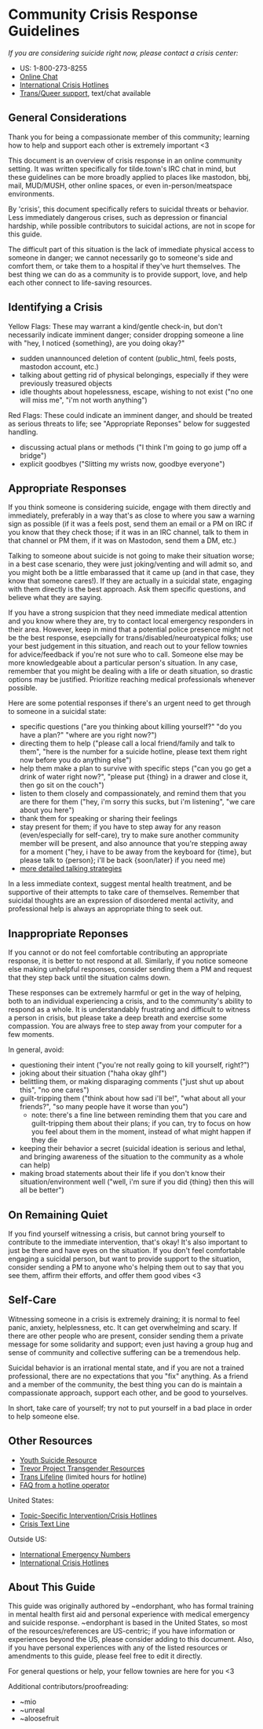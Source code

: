 Community Crisis Response Guidelines
====================================

*If you are considering suicide right now, please contact a crisis center:*

* US: 1-800-273-8255
* [Online Chat](https://suicidepreventionlifeline.org/chat/)
* [International Crisis Hotlines](http://ibpf.org/resource/list-international-suicide-hotlines)
* [Trans/Queer support](https://www.thetrevorproject.org/get-help-now/), text/chat available

General Considerations
----------------------

Thank you for being a compassionate member of this community; learning how to
help and support each other is extremely important <3

This document is an overview of crisis response in an online community setting.
It was written specifically for tilde.town's IRC chat in mind, but these
guidelines can be more broadly applied to places like mastodon, bbj, mail,
MUD/MUSH, other online spaces, or even in-person/meatspace environments.

By 'crisis', this document specifically refers to suicidal threats or behavior.
Less immediately dangerous crises, such as depression or financial hardship,
while possible contributors to suicidal actions, are not in scope for this
guide.

The difficult part of this situation is the lack of immediate physical access
to someone in danger; we cannot necessarily go to someone's side and comfort
them, or take them to a hospital if they've hurt themselves. The best thing we
can do as a community is to provide support, love, and help each other connect
to life-saving resources.

Identifying a Crisis
--------------------

Yellow Flags: These may warrant a kind/gentle check-in, but don't necessarily
indicate imminent danger; consider dropping someone a line with "hey, I noticed
{something}, are you doing okay?"

* sudden unannounced deletion of content (public_html, feels posts, mastodon account, etc.)
* talking about getting rid of physical belongings, especially if they were
  previously treasured objects
* idle thoughts about hopelessness, escape, wishing to not exist ("no one will miss me", "i'm not worth anything")

Red Flags: These could indicate an imminent danger, and should be treated as
serious threats to life; see "Appropriate Reponses" below for suggested
handling.

* discussing actual plans or methods ("I think I'm going to go jump off a bridge")
* explicit goodbyes ("Slitting my wrists now, goodbye everyone")


Appropriate Responses
---------------------

If you think someone is considering suicide, engage with them directly and
immediately, preferably in a way that's as close to where you saw a warning
sign as possible (if it was a feels post, send them an email or a PM on IRC if
you know that they check those; if it was in an IRC channel, talk to them in
that channel or PM them, if it was on Mastodon, send them a DM, etc.)

Talking to someone about suicide is not going to make their situation worse; in
a best case scenario, they were just joking/venting and will admit so, and you
might both be a little embarassed that it came up (and in that case, they know
that someone cares!). If they are actually in a suicidal state, engaging with
them directly is the best approach. Ask them specific questions, and believe
what they are saying.

If you have a strong suspicion that they need immediate medical attention and
you know where they are, try to contact local emergency responders in their
area. However, keep in mind that a potential police presence might not be the
best response, esepcially for trans/disabled/neuroatypical folks; use your best
judgement in this situation, and reach out to your fellow townies for
advice/feedback if you're not sure who to call. Someone else may be more
knowledgeable about a particular person's situation. In any case, remember that
you might be dealing with a life or death situation, so drastic options may be
justified. Prioritize reaching medical professionals whenever possible.

Here are some potential responses if there's an urgent need to get through to
someone in a suicidal state:

* specific questions ("are you thinking about killing yourself?" "do you have a
  plan?" "where are you right now?")
* directing them to help ("please call a local friend/family and talk to them",
  "here is the number for a suicide hotline, please text them right now before
  you do anything else")
* help them make a plan to survive with specific steps ("can you go get a drink
  of water right now?", "please put {thing} in a drawer and close it, then go
  sit on the couch")
* listen to them closely and compassionately, and remind them that you are
  there for them ("hey, i'm sorry this sucks, but i'm listening", "we care
  about you here")
* thank them for speaking or sharing their feelings
* stay present for them; if you have to step away for any reason
  (even/especially for self-care), try to make sure another community member
  will be present, and also announce that you're stepping away for a moment
  ("hey, i have to be away from the keyboard for {time}, but please talk to
  {person}; i'll be back {soon/later} if you need me)
* [more detailed talking strategies](https://www.reddit.com/r/SWResources/comments/igh87/concerned_but_dont_know_what_to_say_here_are_some/)

In a less immediate context, suggest mental health treatment, and be supportive
of their attempts to take care of themselves. Remember that suicidal thoughts
are an expression of disordered mental activity, and professional help is
always an appropriate thing to seek out.

Inappropriate Reponses
----------------------

If you cannot or do not feel comfortable contributing an appropriate response,
it is better to not respond at all. Similarly, if you notice someone else
making unhelpful responses, consider sending them a PM and request that they
step back until the situation calms down.

These responses can be extremely harmful or get in the way of helping, both to
an individual experiencing a crisis, and to the community's ability to respond
as a whole. It is understandably frustrating and difficult to witness a person
in crisis, but please take a deep breath and exercise some compassion. You are
always free to step away from your computer for a few moments.

In general, avoid:

* questioning their intent ("you're not really going to kill yourself, right?")
* joking about their situation ("haha okay glhf")
* belittling them, or making disparaging comments ("just shut up about this",
  "no one cares")
* guilt-tripping them ("think about how sad i'll be!", "what about all your
  friends?", "so many people have it worse than you")
    * note: there's a fine line between reminding them that you care and
      guilt-tripping them about their plans; if you can, try to focus on how
      you feel about them in the moment, instead of what might happen if they
      die
* keeping their behavior a secret (suicidal ideation is serious and lethal, and
  bringing awareness of the situation to the community as a whole can help)
* making broad statements about their life if you don't know their
  situation/environment well ("well, i'm sure if you did {thing} then this will
  all be better")

On Remaining Quiet
------------------

If you find yourself witnessing a crisis, but cannot bring yourself to
contribute to the immediate intervention, that's okay! It's also important to
just be there and have eyes on the situation. If you don't feel comfortable
engaging a suicidal person, but want to provide support to the situation,
consider sending a PM to anyone who's helping them out to say that you see
them, affirm their efforts, and offer them good vibes <3

Self-Care
---------

Witnessing someone in a crisis is extremely draining; it is normal to feel
panic, anxiety, helplessness, etc. It can get overwhelming and scary. If there
are other people who are present, consider sending them a private message for
some solidarity and support; even just having a group hug and sense of
community and collective suffering can be a tremendous help.

Suicidal behavior is an irrational mental state, and if you are not a trained
professional, there are no expectations that you "fix" anything. As a friend
and a member of the community, the best thing you can do is maintain a
compassionate approach, support each other, and be good to yourselves.

In short, take care of yourself; try not to put yourself in a bad place in
order to help someone else.

Other Resources
---------------

* [Youth Suicide Resource](https://www.13reasonswhytoolkit.org/youth)
* [Trevor Project Transgender Resources](https://www.thetrevorproject.org/trvr_support_center/trans-gender-identity/#sm.00001dziymurdzdxqt2tr7kfg6i0f)
* [Trans Lifeline](https://www.translifeline.org/) (limited hours for hotline)
* [FAQ from a hotline operator](https://www.reddit.com/r/SWResources/comments/1c7ntr/suicide_hotline_faqs/)

United States:

* [Topic-Specific Intervention/Crisis Hotlines](https://www.allaboutcounseling.com/crisis_hotlines.htm)
* [Crisis Text Line](https://www.crisistextline.org/)

Outside US:

* [International Emergency Numbers](https://en.wikipedia.org/wiki/List_of_suicide_crisis_lines)
* [International Crisis Hotlines](http://ibpf.org/resource/list-international-suicide-hotlines)

About This Guide
----------------

This guide was originally authored by ~endorphant, who has formal training in
mental health first aid and personal experience with medical emergency and
suicide response. ~endorphant is based in the United States, so most of the
resources/references are US-centric; if you have information or experiences
beyond the US, please consider adding to this document. Also, if you have
personal experiences with any of the listed resources or amendments to this
guide, please feel free to edit it directly.

For general questions or help, your fellow townies are here for you <3

Additional contributors/proofreading:

* ~mio
* ~unreal
* ~aloosefruit
